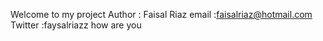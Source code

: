 Welcome to my project
Author : Faisal Riaz
email :faisalriaz@hotmail.com
Twitter :faysalriazz
how are you

